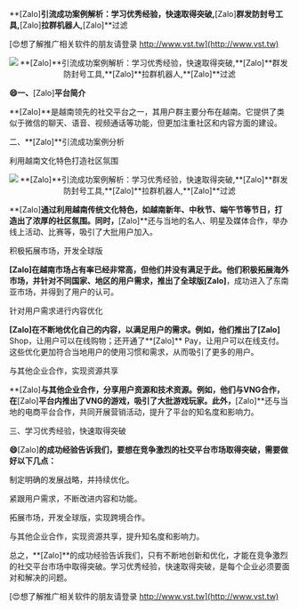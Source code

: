 **[Zalo]**引流成功案例解析：学习优秀经验，快速取得突破,**[Zalo]**群发防封号工具,**[Zalo]**拉群机器人,**[Zalo]**过滤

[😍想了解推广相关软件的朋友请登录 http://www.vst.tw](http://www.vst.tw)

 <center><img src="https://vst.tw/MP4/tuiguang/png/7.png" alt="**[Zalo]**引流成功案例解析：学习优秀经验，快速取得突破,**[Zalo]**群发防封号工具,**[Zalo]**拉群机器人,**[Zalo]**过滤"></center>

**😄一、**[Zalo]**平台简介**

**[Zalo]**是越南领先的社交平台之一，其用户群主要分布在越南。它提供了类似于微信的聊天、语音、视频通话等功能，但更加注重社区和内容方面的建设。

二、**[Zalo]**引流成功案例分析

利用越南文化特色打造社区氛围

 <center><img src="https://vst.tw/MP4/tuiguang/png/6.png" alt="**[Zalo]**引流成功案例解析：学习优秀经验，快速取得突破,**[Zalo]**群发防封号工具,**[Zalo]**拉群机器人,**[Zalo]**过滤"></center>

**[Zalo]**通过利用越南传统文化特色，如越南新年、中秋节、端午节等节日，打造出了浓厚的社区氛围。同时，**[Zalo]**还与当地的名人、明星及媒体合作，举办线上活动、比赛等，吸引了大批用户加入。

积极拓展市场，开发全球版

**[Zalo]**在越南市场占有率已经非常高，但他们并没有满足于此。他们积极拓展海外市场，并针对不同国家、地区的用户需求，推出了全球版**[Zalo]**，成功进入了东南亚市场，并得到了用户的认可。

针对用户需求进行内容优化

**[Zalo]**在不断地优化自己的内容，以满足用户的需求。例如，他们推出了**[Zalo]** Shop，让用户可以在线购物；还开通了**[Zalo]** Pay，让用户可以在线支付。这些优化更加符合当地用户的使用习惯和需求，从而吸引了更多的用户。

与其他企业合作，实现资源共享

**[Zalo]**与其他企业合作，分享用户资源和技术资源。例如，他们与VNG合作，在**[Zalo]**平台内推出了VNG的游戏，吸引了大批游戏玩家。此外，**[Zalo]**还与当地的电商平台合作，共同开展营销活动，提升了平台的知名度和影响力。

三、学习优秀经验，快速取得突破

**😄**[Zalo]**的成功经验告诉我们，要想在竞争激烈的社交平台市场取得突破，需要做好以下几点：**

制定明确的发展战略，并持续优化。

紧跟用户需求，不断改进内容和功能。

拓展市场，开发全球版，实现跨境合作。

与其他企业合作，实现资源共享，提升知名度和影响力。

总之，**[Zalo]**的成功经验告诉我们，只有不断地创新和优化，才能在竞争激烈的社交平台市场中取得突破。学习优秀经验，快速取得突破，是每个企业必须要面对和解决的问题。

[😍想了解推广相关软件的朋友请登录 http://www.vst.tw](http://www.vst.tw)



